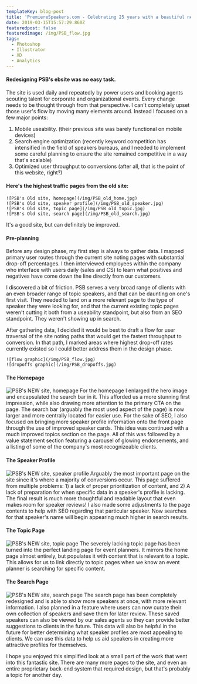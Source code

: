 ```yaml
---
templateKey: blog-post
title: 'PremiereSpeakers.com - Celebrating 25 years with a beautiful new site.'
date: 2019-03-15T15:57:29.860Z
featuredpost: false
featuredimage: /img/PSB_flow.jpg
tags:
  - Photoshop
  - Illustrator
  - XD
  - Analytics
---
```

#### Redesigning PSB's ebsite was no easy task.
The site is used daily and repeatedly by power users and booking agents scouting talent for corporate and organizational events. Every change needs to be thought through from that perspective. I can't completely upset those user's flow by moving many elements around. Instead I focused on a few major points:
1. Mobile useability. (their previous site was barely functional on mobile devices)
2. Search engine optimization (recently keyword competition has intensified in the field of speakers bureaus, and I needed to implement some careful planning to ensure the site remained competitive in a way that's scalable)
3. Optimized user throughput to conversions (after all, that is the point of this website, right?)

#### Here's the highest traffic pages from the old site:
```grid|4
![PSB's Old site, homepage](/img/PSB_old_home.jpg)
![PSB's Old site, speaker profile](/img/PSB_old_speaker.jpg)
![PSB's Old site, topic page](/img/PSB_old_topic.jpg)
![PSB's Old site, search page](/img/PSB_old_search.jpg)
```
It's a good site, but can definitely be improved.

#### Pre-planning
Before any design phase, my first step is always to gather data. I mapped primary user routes through the current site noting pages with substantial drop-off percentages. I then interviewed employees within the company who interface with users daily (sales and CS) to learn what positives and negatives have come down the line directly from our customers. 

I discovered a bit of friction. PSB serves a very broad range of clients with an even broader range of topic speakers, and that can be daunting on one's first visit. They needed to land on a more relevant page to the type of speaker they were looking for, and that the current existing topic pages weren't cutting it both from a useability standpoint, but also from an SEO standpoint. They weren't showing up in search.  

After gathering data, I decided it would be best to draft a flow for user traversal of the site noting paths that would get the fastest throughput to conversion. In that path, I marked areas where highest drop-off rates currently existed so I could better address them in the design phase.
```grid|2
![flow graphic](/img/PSB_flow.jpg)
![dropoffs graphic](/img/PSB_dropoffs.jpg)
```

#### The Homepage 
![PSB's NEW site, homepage](/img/PSB_home.jpg)
For the homepage I enlarged the hero image and encapsulated the search bar in it. This afforded us a more stunning first impression, while also drawing more attention to the primary CTA on the page. The search bar (arguably the most used aspect of the page) is now larger and more centrally located for easier use. For the sake of SEO, I also focused on bringing more speaker profile information onto the front page through the use of improved speaker cards. This idea was continued with a much improved topics section on the page. All of this was followed by a value statement section featuring a carousel of glowing endorsements, and a listing of some of the company's most recognizeable clients.

#### The Speaker Profile
![PSB's NEW site, speaker profile](/img/PSB_speaker.jpg)
Arguably the most important page on the site since it's where a majority of conversions occur. This page suffered from multiple problems: 1) a lack of proper prioritization of content, and 2) A lack of preparation for when specific data in a speaker's profile is lacking. The final result is much more thoughtful and readable layout that even makes room for speaker reviews! I also made some adjustments to the page contents to help with SEO regarding that particular speaker. Now searches for that speaker's name will begin appearing much higher in search results.

#### The Topic Page
![PSB's NEW site, topic page](/img/PSB_topic.jpg)
The severely lacking topic page has been turned into the perfect landing page for event planners. It mirrors the home page almost entirely, but populates it with content that is relevant to a topic. This allows for us to link directly to topic pages when we know an event planner is searching for specific content.

#### The Search Page
![PSB's NEW site, search page](/img/PSB_search.jpg)
The search page has been completely redesigned and is able to show more speakers at once, with more relevant information. I also planned in a feature where users can now curate their own collection of speakers and save them for later review. These saved speakers can also be viewed by our sales agents so they can provide better suggestions to clients in the future. This data will also be helpful in the future for better determining what speaker profiles are most appealing to clients. We can use this data to help us aid speakers in creating more attractive profiles for themselves.

I hope you enjoyed this simplified look at a small part of the work that went into this fantastic site. There are many more pages to the site, and even an entire proprietary back-end system that required design, but that's probably a topic for another day.